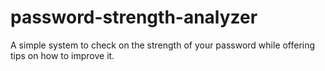 # password-strength-analyzer
A simple system to check on the strength of your password while offering tips on how to improve it.
